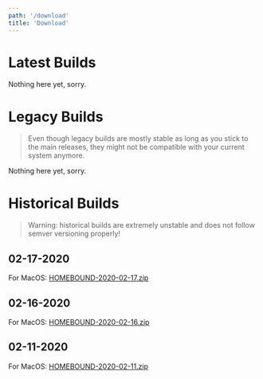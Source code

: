 ```yaml
---
path: '/download'
title: 'Download'
---
```


# Latest Builds

Nothing here yet, sorry.

# Legacy Builds

> Even though legacy builds are mostly stable as long as you stick to the main releases, they might not be compatible with your current system anymore.

Nothing here yet, sorry.

# Historical Builds

> Warning: historical builds are extremely unstable and does not follow semver versioning properly!

## 02-17-2020

For MacOS:
<a href="https://homeboundrunkai.s3.us-east-2.amazonaws.com/Historical+Builds/MacOS/HOMEBOUND-2020-02-17.zip" class="download" download>HOMEBOUND-2020-02-17.zip</a>

## 02-16-2020

For MacOS:
<a href="https://homeboundrunkai.s3.us-east-2.amazonaws.com/Historical+Builds/HOMEBOUND-2020-02-16.zip" class="download" download>HOMEBOUND-2020-02-16.zip</a>

## 02-11-2020

For MacOS:
<a href="https://homeboundrunkai.s3.us-east-2.amazonaws.com/Historical+Builds/HOMEBOUND-2020-02-11.zip" class="download" download>HOMEBOUND-2020-02-11.zip</a>
